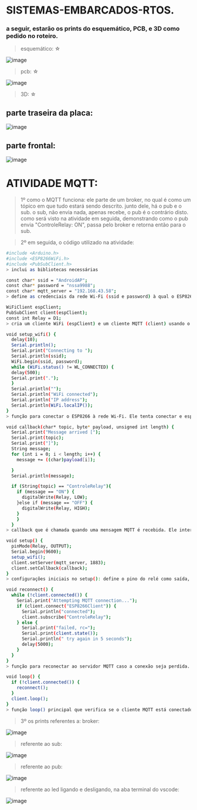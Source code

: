 # SISTEMAS-EMBARCADOS-RTOS.

### a seguir, estarão os prints do esquemático, PCB, e 3D como pedido no roteiro.

> esquemático: ☆

![image](https://github.com/annaclarabragato/SISTEMAS-EMBARCADOS-RTOS./assets/125417531/a05ef127-8977-4b81-a1e3-2fb68f4784f8)

> pcb: ☆

![image](https://github.com/annaclarabragato/SISTEMAS-EMBARCADOS-RTOS./assets/125417531/ca90aab7-526e-405f-b0ad-93bf2230213d)

> 3D: ☆

## parte traseira da placa:
![image](https://github.com/annaclarabragato/SISTEMAS-EMBARCADOS-RTOS./assets/125417531/4e3058f7-13ae-4c6a-a883-38be048ce9bd)

## parte frontal:
![image](https://github.com/annaclarabragato/SISTEMAS-EMBARCADOS-RTOS./assets/125417531/208b6c97-1d15-434c-9f87-c89dbf43b888)


# ATIVIDADE MQTT:

> 1º como o MQTT funciona: ele parte de um broker, no qual é como um tópico em que tudo estará sendo descrito. junto dele, há o pub e o sub. o sub, não envia nada, apenas recebe, o pub é o contrário disto. como será visto na atividade em seguida, demonstrando como o pub envia "ControleRelay: ON", passa pelo broker e retorna então para o sub.

> 2º em seguida, o código utilizado na atividade:

```sh
#include <Arduino.h>
#include <ESP8266WiFi.h>
#include <PubSubClient.h>
> inclui as bibliotecas necessárias

const char* ssid = "AndroidAP";
const char* password = "nssa9988";
const char* mqtt_server = "192.168.43.58";
> define as credenciais da rede Wi-Fi (ssid e password) à qual o ESP8266 se conectará, e o endereço do servidor MQTT local (mqtt_server)

WiFiClient espClient;
PubSubClient client(espClient);
const int Relay = D1;
> cria um cliente WiFi (espClient) e um cliente MQTT (client) usando o objeto espClient. Define o pino D1 como saída para controlar o relé

void setup_wifi() {
  delay(10);
  Serial.println();
  Serial.print("Connecting to ");
  Serial.println(ssid);
  WiFi.begin(ssid, password);
  while (WiFi.status() != WL_CONNECTED) {
  delay(500);
  Serial.print("."); 
  }
  Serial.println("");
  Serial.println("WiFi connected");
  Serial.println("IP address");
  Serial.println(WiFi.localIP());
}
> função para conectar o ESP8266 à rede Wi-Fi. Ele tenta conectar e espera até a conexão ser estabelecida, exibindo o progresso no monitor serial

void callback(char* topic, byte* payload, unsigned int length) {
  Serial.print("Message arrived [");
  Serial.print(topic);
  Serial.print("]");
  String message;
  for (int i = 0; i < length; i++) {
    message += ((char)payload[i]);

  }
  Serial.println(message);

  if (String(topic) == "ControleRelay"){
    if (message == "ON") {
      digitalWrite(Relay, LOW); 
    }else if (message == "OFF") {
      digitalWrite(Relay, HIGH);
    }
    }
  }
> callback que é chamada quando uma mensagem MQTT é recebida. Ele interpreta o tópico e a mensagem recebida, e controla o relé (Relay) com base no conteúdo da mensagem

void setup() {
  pinMode(Relay, OUTPUT);
  Serial.begin(9600);
  setup_wifi();
  client.setServer(mqtt_server, 1883);
  client.setCallback(callback);
}
> configurações iniciais no setup(): define o pino do relé como saída, inicia a comunicação serial e a conexão Wi-Fi, configura o servidor MQTT e define a função de callback para mensagens recebidas

void reconnect() {
  while (!client.connected()) {
    Serial.print("Attempting MQTT connection...");
    if (client.connect("ESP8266Client")) {
      Serial.println("connected");
      client.subscribe("ControleRelay");
    } else {
      Serial.print("failed, rc=");
      Serial.print(client.state());
      Serial.println(" try again in 5 seconds");
      delay(5000);
    }
  }
}
> função para reconectar ao servidor MQTT caso a conexão seja perdida. Tenta conectar-se e assina o tópico "ControleRelay" após a conexão ser bem-sucedida

void loop() {
  if (!client.connected()) {
    reconnect();
  }
  client.loop();
}
> função loop() principal que verifica se o cliente MQTT está conectado. Se não estiver, chama reconnect() para tentar se reconectar. o método client.loop() é usado para manter a comunicação com o servidor MQTT
```

> 3º os prints referentes a: broker:

![image](https://github.com/annaclarabragato/SISTEMAS-EMBARCADOS-RTOS./assets/125417531/f19dc58e-313c-4c66-8402-50a513595980)

> referente ao sub:

![image](https://github.com/annaclarabragato/SISTEMAS-EMBARCADOS-RTOS./assets/125417531/515af302-b3ec-470f-9a9d-9312ca7f7b86)

> referente ao pub:

![image](https://github.com/annaclarabragato/SISTEMAS-EMBARCADOS-RTOS./assets/125417531/77a996a4-e9e2-4899-8722-c7bd38b853ab)

> referente ao led ligando e desligando, na aba terminal do vscode:

![image](https://github.com/annaclarabragato/SISTEMAS-EMBARCADOS-RTOS./assets/125417531/7eb2333c-c26b-4b1e-9fae-acd3de492080)
